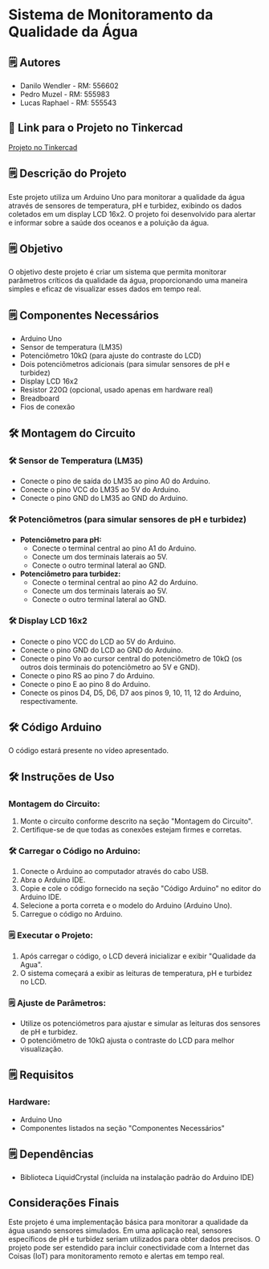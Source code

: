 # Sistema de Monitoramento da Qualidade da Água

## 🗒️ Autores
- Danilo Wendler - RM: 556602
- Pedro Muzel - RM: 555983
- Lucas Raphael - RM: 555543

## 📁 Link para o Projeto no Tinkercad
[Projeto no Tinkercad](https://www.tinkercad.com/things/gkts8yF8ZMk-projeto-gs-edge)

## 🗒️ Descrição do Projeto
Este projeto utiliza um Arduino Uno para monitorar a qualidade da água através de sensores de temperatura, pH e turbidez, exibindo os dados coletados em um display LCD 16x2. O projeto foi desenvolvido para alertar e informar sobre a saúde dos oceanos e a poluição da água.

## 🗒️ Objetivo
O objetivo deste projeto é criar um sistema que permita monitorar parâmetros críticos da qualidade da água, proporcionando uma maneira simples e eficaz de visualizar esses dados em tempo real.

## 🗒️ Componentes Necessários
- Arduino Uno
- Sensor de temperatura (LM35)
- Potenciômetro 10kΩ (para ajuste do contraste do LCD)
- Dois potenciômetros adicionais (para simular sensores de pH e turbidez)
- Display LCD 16x2
- Resistor 220Ω (opcional, usado apenas em hardware real)
- Breadboard
- Fios de conexão

## 🛠️ Montagem do Circuito
### 🛠️ Sensor de Temperatura (LM35)
- Conecte o pino de saída do LM35 ao pino A0 do Arduino.
- Conecte o pino VCC do LM35 ao 5V do Arduino.
- Conecte o pino GND do LM35 ao GND do Arduino.

### 🛠️ Potenciômetros (para simular sensores de pH e turbidez)
- **Potenciômetro para pH:**
  - Conecte o terminal central ao pino A1 do Arduino.
  - Conecte um dos terminais laterais ao 5V.
  - Conecte o outro terminal lateral ao GND.
- **Potenciômetro para turbidez:**
  - Conecte o terminal central ao pino A2 do Arduino.
  - Conecte um dos terminais laterais ao 5V.
  - Conecte o outro terminal lateral ao GND.

### 🛠️ Display LCD 16x2
- Conecte o pino VCC do LCD ao 5V do Arduino.
- Conecte o pino GND do LCD ao GND do Arduino.
- Conecte o pino Vo ao cursor central do potenciômetro de 10kΩ (os outros dois terminais do potenciômetro ao 5V e GND).
- Conecte o pino RS ao pino 7 do Arduino.
- Conecte o pino E ao pino 8 do Arduino.
- Conecte os pinos D4, D5, D6, D7 aos pinos 9, 10, 11, 12 do Arduino, respectivamente.

## 🛠️ Código Arduino
O código estará presente no vídeo apresentado.

## 🛠️ Instruções de Uso
### Montagem do Circuito:
1. Monte o circuito conforme descrito na seção "Montagem do Circuito".
2. Certifique-se de que todas as conexões estejam firmes e corretas.

### 🛠️ Carregar o Código no Arduino:
1. Conecte o Arduino ao computador através do cabo USB.
2. Abra o Arduino IDE.
3. Copie e cole o código fornecido na seção "Código Arduino" no editor do Arduino IDE.
4. Selecione a porta correta e o modelo do Arduino (Arduino Uno).
5. Carregue o código no Arduino.

### 🗒️ Executar o Projeto:
1. Após carregar o código, o LCD deverá inicializar e exibir "Qualidade da Agua".
2. O sistema começará a exibir as leituras de temperatura, pH e turbidez no LCD.

### 🗒️ Ajuste de Parâmetros:
- Utilize os potenciómetros para ajustar e simular as leituras dos sensores de pH e turbidez.
- O potenciômetro de 10kΩ ajusta o contraste do LCD para melhor visualização.

## 🗒️ Requisitos
### Hardware:
- Arduino Uno
- Componentes listados na seção "Componentes Necessários"

## 🗒️ Dependências
- Biblioteca LiquidCrystal (incluída na instalação padrão do Arduino IDE)

## Considerações Finais
Este projeto é uma implementação básica para monitorar a qualidade da água usando sensores simulados. Em uma aplicação real, sensores específicos de pH e turbidez seriam utilizados para obter dados precisos. O projeto pode ser estendido para incluir conectividade com a Internet das Coisas (IoT) para monitoramento remoto e alertas em tempo real.
